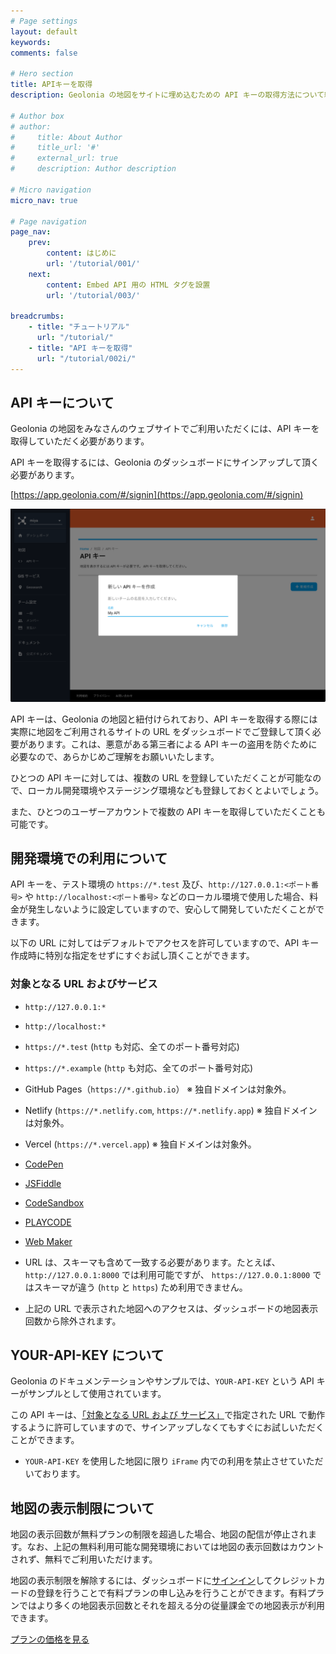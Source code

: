 ```yaml
---
# Page settings
layout: default
keywords:
comments: false

# Hero section
title: APIキーを取得
description: Geolonia の地図をサイトに埋め込むための API キーの取得方法について紹介します。

# Author box
# author:
#     title: About Author
#     title_url: '#'
#     external_url: true
#     description: Author description

# Micro navigation
micro_nav: true

# Page navigation
page_nav:
    prev:
        content: はじめに
        url: '/tutorial/001/'
    next:
        content: Embed API 用の HTML タグを設置
        url: '/tutorial/003/'

breadcrumbs:
    - title: "チュートリアル"
      url: "/tutorial/"
    - title: "API キーを取得"
      url: "/tutorial/002i/"
---
```


## API キーについて

Geolonia の地図をみなさんのウェブサイトでご利用いただくには、API キーを取得していただく必要があります。

API キーを取得するには、Geolonia のダッシュボードにサインアップして頂く必要があります。

[https://app.geolonia.com/#/signin](https://app.geolonia.com/#/signin)

![](/img/dashboard-get-api-key.png )

API キーは、Geolonia の地図と紐付けられており、API キーを取得する際には実際に地図をご利用されるサイトの URL をダッシュボードでご登録して頂く必要があります。これは、悪意がある第三者による API キーの盗用を防ぐために必要なので、あらかじめご理解をお願いいたします。

ひとつの API キーに対しては、複数の URL を登録していただくことが可能なので、ローカル開発環境やステージング環境なども登録しておくとよいでしょう。

また、ひとつのユーザーアカウントで複数の API キーを取得していただくことも可能です。

## 開発環境での利用について

API キーを、テスト環境の `https://*.test` 及び、`http://127.0.0.1:<ポート番号>` や `http://localhost:<ポート番号>` などのローカル環境で使用した場合、料金が発生しないように設定していますので、安心して開発していただくことができます。

以下の URL に対してはデフォルトでアクセスを許可していますので、API キー作成時に特別な指定をせずにすぐお試し頂くことができます。

### 対象となる URL およびサービス

* `http://127.0.0.1:*`
* `http://localhost:*`
* `https://*.test` (`http` も対応、全てのポート番号対応)
* `https://*.example` (`http` も対応、全てのポート番号対応)
* GitHub Pages（`https://*.github.io`） ※ 独自ドメインは対象外。
* Netlify (`https://*.netlify.com`, `https://*.netlify.app`) ※ 独自ドメインは対象外。
* Vercel (`https://*.vercel.app`) ※ 独自ドメインは対象外。
* [CodePen](https://codepen.io/)
* [JSFiddle](https://jsfiddle.net/)
* [CodeSandbox](https://codesandbox.io/)
* [PLAYCODE](https://playcode.io)
* [Web Maker](https://webmaker.app)

* URL は、スキーマも含めて一致する必要があります。たとえば、`http://127.0.0.1:8000` では利用可能ですが、 `https://127.0.0.1:8000` ではスキーマが違う (`http` と `https`) ため利用できません。
* 上記の URL で表示された地図へのアクセスは、ダッシュボードの地図表示回数から除外されます。


## YOUR-API-KEY について

Geolonia のドキュメンテーションやサンプルでは、`YOUR-API-KEY` という API キーがサンプルとして使用されています。

この API キーは、[「対象となる URL および サービス」](#対象となる-url-およびサービス)で指定された URL で動作するように許可していますので、サインアップしなくてもすぐにお試しいただくことができます。

* `YOUR-API-KEY` を使用した地図に限り `iFrame` 内での利用を禁止させていただいております。

## 地図の表示制限について

地図の表示回数が無料プランの制限を超過した場合、地図の配信が停止されます。なお、上記の無料利用可能な開発環境においては地図の表示回数はカウントされず、無料でご利用いただけます。

地図の表示制限を解除するには、ダッシュボードに[サインイン](https://app.geolonia.com/#/signin)してクレジットカードの登録を行うことで有料プランの申し込みを行うことができます。有料プランではより多くの地図表示回数とそれを超える分の従量課金での地図表示が利用できます。

[プランの価格を見る](https://geolonia.com/pricing/)
